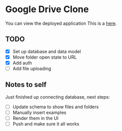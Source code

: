 # Google Drive Clone

You can view the deployed application This is a [here](https://goog-drive-clone.netlify.app/).

## TODO

- [x] Set up database and data model
- [x] Move folder open state to URL
- [x] Add auth
- [ ] Add file uploading

## Notes to self

Just finished up connecting database, next steps:

- [ ] Update schema to show files and folders
- [ ] Manually insert examples
- [ ] Render them in the UI
- [ ] Push and make sure it all works
